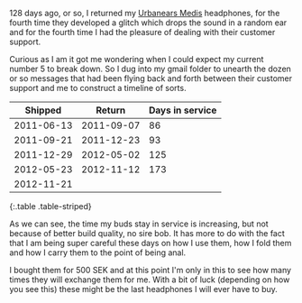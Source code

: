 128 days ago, or so, I returned my [Urbanears Medis](http://www.urbanears.com/headphones/medis) headphones, for the fourth time they developed a glitch which drops the sound in a random ear and for the fourth time I had the pleasure of dealing with their customer support.

Curious as I am it got me wondering when I could expect my current number 5 to break down. So I dug into my gmail folder to unearth the dozen or so messages that had been flying back and forth between their customer support and me to construct a timeline of sorts.

| Shipped    | Return     | Days in service |
| ---------- | ---------- | --------------- |
| 2011-06-13 | 2011-09-07 | 86              |
| 2011-09-21 | 2011-12-23 | 93              |
| 2011-12-29 | 2012-05-02 | 125             |
| 2012-05-23 | 2012-11-12 | 173             |
| 2012-11-21 |            |                 |
{:.table .table-striped}

As we can see, the time my buds stay in service is increasing, but not because of better build quality, no sire bob. It has more to do with the fact that I am being super careful these days on how I use them, how I fold them and how I carry them to the point of being anal.

I bought them for 500 SEK and at this point I'm only in this to see how many times they will exchange them for me. With a bit of luck (depending on how you see this) these might be the last headphones I will ever have to buy.
